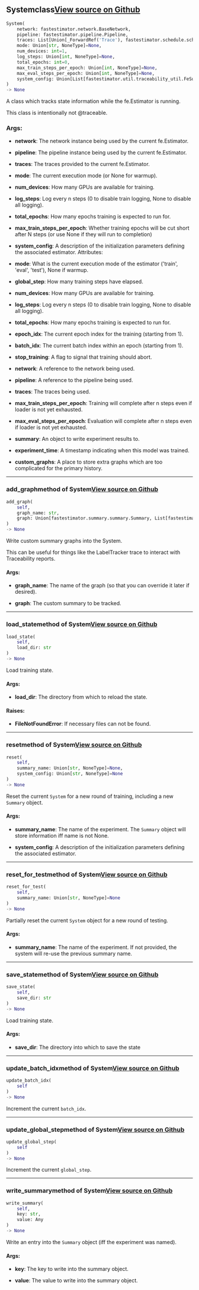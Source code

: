 ## System<span class="tag">class</span><a class="sourcelink" href=https://github.com/fastestimator/fastestimator/blob/r1.2/fastestimator/summary/system.py/#L38-L340>View source on Github</a>
```python
System(
	network: fastestimator.network.BaseNetwork,
	pipeline: fastestimator.pipeline.Pipeline,
	traces: List[Union[_ForwardRef('Trace'), fastestimator.schedule.schedule.Scheduler[_ForwardRef('Trace')]]],
	mode: Union[str, NoneType]=None,
	num_devices: int=1,
	log_steps: Union[int, NoneType]=None,
	total_epochs: int=0,
	max_train_steps_per_epoch: Union[int, NoneType]=None,
	max_eval_steps_per_epoch: Union[int, NoneType]=None,
	system_config: Union[List[fastestimator.util.traceability_util.FeSummaryTable], NoneType]=None
)
-> None
```
A class which tracks state information while the fe.Estimator is running.

This class is intentionally not @traceable.


<h3>Args:</h3>


* **network**: The network instance being used by the current fe.Estimator.

* **pipeline**: The pipeline instance being used by the current fe.Estimator.

* **traces**: The traces provided to the current fe.Estimator.

* **mode**: The current execution mode (or None for warmup).

* **num_devices**: How many GPUs are available for training.

* **log_steps**: Log every n steps (0 to disable train logging, None to disable all logging).

* **total_epochs**: How many epochs training is expected to run for.

* **max_train_steps_per_epoch**: Whether training epochs will be cut short after N steps (or use None if they will run to completion)

* **system_config**: A description of the initialization parameters defining the associated estimator. Attributes:

* **mode**: What is the current execution mode of the estimator ('train', 'eval', 'test'), None if warmup.

* **global_step**: How many training steps have elapsed.

* **num_devices**: How many GPUs are available for training.

* **log_steps**: Log every n steps (0 to disable train logging, None to disable all logging).

* **total_epochs**: How many epochs training is expected to run for.

* **epoch_idx**: The current epoch index for the training (starting from 1).

* **batch_idx**: The current batch index within an epoch (starting from 1).

* **stop_training**: A flag to signal that training should abort.

* **network**: A reference to the network being used.

* **pipeline**: A reference to the pipeline being used.

* **traces**: The traces being used.

* **max_train_steps_per_epoch**: Training will complete after n steps even if loader is not yet exhausted.

* **max_eval_steps_per_epoch**: Evaluation will complete after n steps even if loader is not yet exhausted.

* **summary**: An object to write experiment results to.

* **experiment_time**: A timestamp indicating when this model was trained.

* **custom_graphs**: A place to store extra graphs which are too complicated for the primary history.

---

### add_graph<span class="tag">method of System</span><a class="sourcelink" href=https://github.com/fastestimator/fastestimator/blob/r1.2/fastestimator/summary/system.py/#L183-L195>View source on Github</a>
```python
add_graph(
	self,
	graph_name: str,
	graph: Union[fastestimator.summary.summary.Summary, List[fastestimator.summary.summary.Summary]]
)
-> None
```
Write custom summary graphs into the System.

This can be useful for things like the LabelTracker trace to interact with Traceability reports.


<h4>Args:</h4>


* **graph_name**: The name of the graph (so that you can override it later if desired).

* **graph**: The custom summary to be tracked.

---

### load_state<span class="tag">method of System</span><a class="sourcelink" href=https://github.com/fastestimator/fastestimator/blob/r1.2/fastestimator/summary/system.py/#L226-L257>View source on Github</a>
```python
load_state(
	self,
	load_dir: str
)
-> None
```
Load training state.


<h4>Args:</h4>


* **load_dir**: The directory from which to reload the state. 

<h4>Raises:</h4>


* **FileNotFoundError**: If necessary files can not be found.

---

### reset<span class="tag">method of System</span><a class="sourcelink" href=https://github.com/fastestimator/fastestimator/blob/r1.2/fastestimator/summary/system.py/#L141-L154>View source on Github</a>
```python
reset(
	self,
	summary_name: Union[str, NoneType]=None,
	system_config: Union[str, NoneType]=None
)
-> None
```
Reset the current `System` for a new round of training, including a new `Summary` object.


<h4>Args:</h4>


* **summary_name**: The name of the experiment. The `Summary` object will store information iff name is not None.

* **system_config**: A description of the initialization parameters defining the associated estimator.

---

### reset_for_test<span class="tag">method of System</span><a class="sourcelink" href=https://github.com/fastestimator/fastestimator/blob/r1.2/fastestimator/summary/system.py/#L156-L171>View source on Github</a>
```python
reset_for_test(
	self,
	summary_name: Union[str, NoneType]=None
)
-> None
```
Partially reset the current `System` object for a new round of testing.


<h4>Args:</h4>


* **summary_name**: The name of the experiment. If not provided, the system will re-use the previous summary name.

---

### save_state<span class="tag">method of System</span><a class="sourcelink" href=https://github.com/fastestimator/fastestimator/blob/r1.2/fastestimator/summary/system.py/#L197-L224>View source on Github</a>
```python
save_state(
	self,
	save_dir: str
)
-> None
```
Load training state.


<h4>Args:</h4>


* **save_dir**: The directory into which to save the state

---

### update_batch_idx<span class="tag">method of System</span><a class="sourcelink" href=https://github.com/fastestimator/fastestimator/blob/r1.2/fastestimator/summary/system.py/#L133-L139>View source on Github</a>
```python
update_batch_idx(
	self
)
-> None
```
Increment the current `batch_idx`.
        

---

### update_global_step<span class="tag">method of System</span><a class="sourcelink" href=https://github.com/fastestimator/fastestimator/blob/r1.2/fastestimator/summary/system.py/#L125-L131>View source on Github</a>
```python
update_global_step(
	self
)
-> None
```
Increment the current `global_step`.
        

---

### write_summary<span class="tag">method of System</span><a class="sourcelink" href=https://github.com/fastestimator/fastestimator/blob/r1.2/fastestimator/summary/system.py/#L173-L181>View source on Github</a>
```python
write_summary(
	self,
	key: str,
	value: Any
)
-> None
```
Write an entry into the `Summary` object (iff the experiment was named).


<h4>Args:</h4>


* **key**: The key to write into the summary object.

* **value**: The value to write into the summary object.

